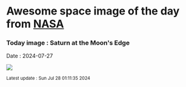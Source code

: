 
# Awesome space image of the day from [NASA](https://api.nasa.gov/)

### Today image : Saturn at the Moon's Edge
Date : 2024-07-27

![](https://apod.nasa.gov/apod/image/2407/MoonSaturnOcc_Xu20240725_1024.jpg)

<small>Latest update : Sun Jul 28 01:11:35 2024</small>
        